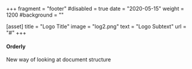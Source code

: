 +++
fragment = "footer"
#disabled = true
date = "2020-05-15"
weight = 1200
#background = ""



[asset]
  title = "Logo Title"
  image = "log2.png"
  text = "Logo Subtext"
  url = "#"
+++

#### Orderly

New way of looking at document structure
